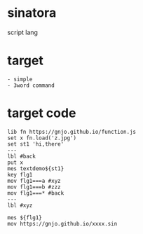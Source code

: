# sinatora
script lang

# target
```
- simple
- 3word command
```

# target code
```
lib fn https://gnjo.github.io/function.js 
set x fn.load('z.jpg')
set st1 'hi,there'
---
lbl #back
put x
mes textdemo${st1}
key flg1
mov flg1===a #xyz
mov flg1===b #zzz
mov flg1===* #back
---
lbl #xyz

mes ${flg1}
mov https://gnjo.github.io/xxxx.sin
```
